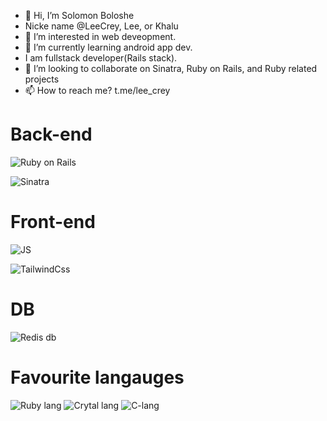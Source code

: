 - 👋 Hi, I’m Solomon Boloshe
- Nicke name @LeeCrey, Lee, or Khalu
- 👀 I’m interested in web deveopment.
- 🌱 I’m currently learning android app dev.
- I am fullstack developer(Rails stack).
- 💞️ I’m looking to collaborate on Sinatra, Ruby on Rails, and Ruby related projects
- 📫 How to reach me? t.me/lee_crey

# Back-end
![Ruby on Rails](https://res.cloudinary.com/practicaldev/image/fetch/s--jvDLhx0b--/c_imagga_scale,f_auto,fl_progressive,h_420,q_auto,w_1000/https://dev-to-uploads.s3.amazonaws.com/i/cpcr5w0kgl6j94tss7n9.png)

![Sinatra](https://www.asquero.com/static/img/topics/sinatra.png)

# Front-end

![JS](https://www.tutorialrepublic.com/lib/images/javascript-illustration.png)

![TailwindCss](https://cdn.icon-icons.com/icons2/2699/PNG/512/tailwindcss_logo_icon_170649.png)

# DB

![Redis db](https://upload.wikimedia.org/wikipedia/en/6/6b/Redis_Logo.svg)

# Favourite langauges

![Ruby lang](https://cdn.icon-icons.com/icons2/2699/PNG/512/ruby_lang_horizontal_logo_icon_168854.png)
![Crytal lang](https://cdn.icon-icons.com/icons2/2148/PNG/512/crystal_icon_132460.png)
![C-lang](https://cdn.icon-icons.com/icons2/512/PNG/512/prog-c_icon-icons.com_50805.png)


<!---
LeeCrey/LeeCrey is a ✨ special ✨ repository because its `README.md` (this file) appears on your GitHub profile.
You can click the Preview link to take a look at your changes.
--->
